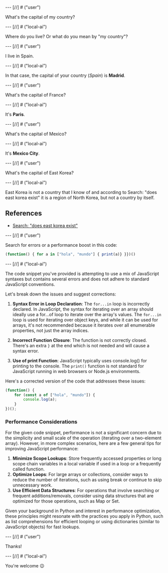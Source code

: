 --- [//] # ("user")

What's the capital of my country?


--- [//] # ("local-ai")

Where do you live? Or what do you mean by "my country"?


--- [//] # ("user")

I live in Spain.


--- [//] # ("local-ai")

In that case, the capital of your country (*Spain*) is **Madrid**.


--- [//] # ("user")

What's the capital of France?


--- [//] # ("local-ai")

It's **Paris**.


--- [//] # ("user")

What's the capital of Mexico?


--- [//] # ("local-ai")

It's **Mexico City**.


--- [//] # ("user")

What's the capital of East Korea?


--- [//] # ("local-ai")

East Korea is not a country that I know of and according to Search: "does east
korea exist" it is a region of North Korea, but not a country by itself.

References
----------
- [Search: "does east korea exist"](https://duckduckgo.com/?q=does+east+korea+exist)


--- [//] # ("user")

Search for errors or a performance boost in this code:
```javascript
(function() { for a in ["hola", "mundo"] { print(a)} }})()
```


--- [//] # ("local-ai")

The code snippet you've provided is attempting to use a mix of JavaScript syntaxes
but contains several errors and does not adhere to standard JavaScript conventions.

Let's break down the issues and suggest corrections:

1. **Syntax Error in Loop Declaration**: The `for...in` loop is incorrectly declared. In
   JavaScript, the syntax for iterating over an array should ideally use a for...of
   loop to iterate over the array's values. The `for...in` loop is used for iterating
   over object keys, and while it can be used for arrays, it's not recommended because
   it iterates over all enumerable properties, not just the array indices.

2. **Incorrect Function Closure**: The function is not correctly closed. There's an extra
    `}` at the end which is not needed and will cause a syntax error.
3. **Use of print Function**: JavaScript typically uses console.log() for printing to the
   console. The `print()` function is not standard for JavaScript running in web browsers
   or Node.js environments.

Here's a corrected version of the code that addresses these issues:

```javascript
(function() {
    for (const a of ["hola", "mundo"]) {
        console.log(a);
    }
})();
```

### Performance Considerations

For the given code snippet, performance is not a significant concern due to the
simplicity and small scale of the operation (iterating over a two-element array).
However, in more complex scenarios, here are a few general tips for improving
JavaScript performance:

1. **Minimize Scope Lookups**: Store frequently accessed properties or long scope chain
    variables in a local variable if used in a loop or a frequently called function.
2. **Optimize Loops**: For large arrays or collections, consider ways to reduce the
    number of iterations, such as using break or continue to skip unnecessary work.
3. **Use Efficient Data Structures**: For operations that involve searching or
    frequent additions/removals, consider using data structures that are optimized for
    those operations, such as Map or Set.

Given your background in Python and interest in performance optimization, these
principles might resonate with the practices you apply in Python, such as list
comprehensions for efficient looping or using dictionaries
(similar to JavaScript objects) for fast lookups.


--- [//] # ("user")

Thanks!


--- [//] # ("local-ai")

You're welcome 😉
